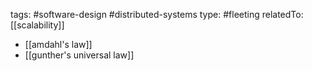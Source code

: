
tags: #software-design #distributed-systems 
type: #fleeting 
relatedTo: [[scalability]]


- [[amdahl's law]]
- [[gunther's universal law]]